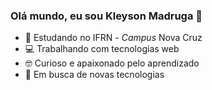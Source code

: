 ### Olá mundo, eu sou Kleyson Madruga 👋

- 🏫 Estudando no IFRN - _Campus_ Nova Cruz
- 💻 Trabalhando com tecnologias web
- 🤓 Curioso e apaixonado pelo aprendizado
- 👾 Em busca de novas tecnologias
